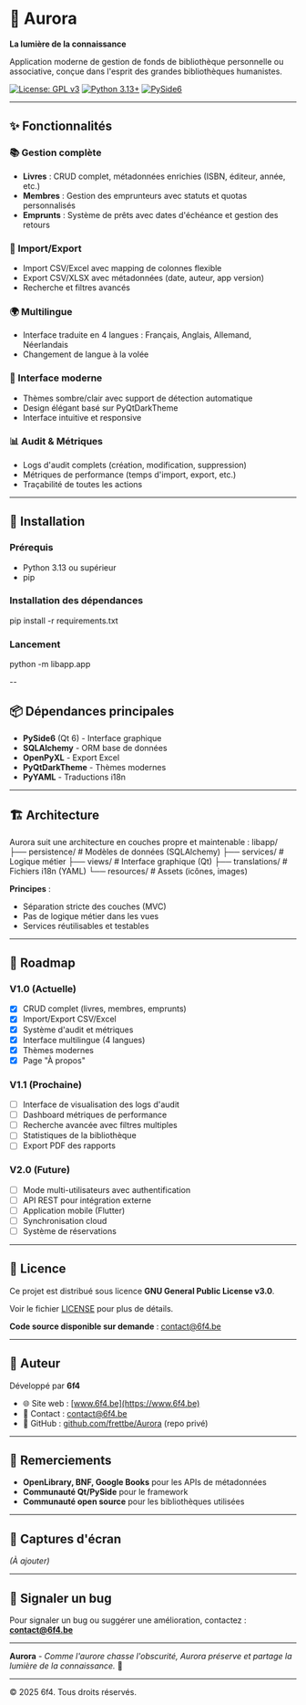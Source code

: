 # 🌅 Aurora

**La lumière de la connaissance**

Application moderne de gestion de fonds de bibliothèque personnelle ou associative, conçue dans l'esprit des grandes bibliothèques humanistes.

[![License: GPL v3](https://img.shields.io/badge/License-GPLv3-blue.svg)](https://www.gnu.org/licenses/gpl-3.0)
[![Python 3.13+](https://img.shields.io/badge/python-3.13+-blue.svg)](https://www.python.org/downloads/)
[![PySide6](https://img.shields.io/badge/PySide6-Qt6-green.svg)](https://wiki.qt.io/Qt_for_Python)

---

## ✨ Fonctionnalités

### 📚 Gestion complète
- **Livres** : CRUD complet, métadonnées enrichies (ISBN, éditeur, année, etc.)
- **Membres** : Gestion des emprunteurs avec statuts et quotas personnalisés
- **Emprunts** : Système de prêts avec dates d'échéance et gestion des retours

### 🔄 Import/Export
- Import CSV/Excel avec mapping de colonnes flexible
- Export CSV/XLSX avec métadonnées (date, auteur, app version)
- Recherche et filtres avancés

### 🌍 Multilingue
- Interface traduite en 4 langues : Français, Anglais, Allemand, Néerlandais
- Changement de langue à la volée

### 🎨 Interface moderne
- Thèmes sombre/clair avec support de détection automatique
- Design élégant basé sur PyQtDarkTheme
- Interface intuitive et responsive

### 📊 Audit & Métriques
- Logs d'audit complets (création, modification, suppression)
- Métriques de performance (temps d'import, export, etc.)
- Traçabilité de toutes les actions

---

## 🚀 Installation

### Prérequis
- Python 3.13 ou supérieur
- pip

### Installation des dépendances
pip install -r requirements.txt

### Lancement
python -m libapp.app

--

## 📦 Dépendances principales

- **PySide6** (Qt 6) - Interface graphique
- **SQLAlchemy** - ORM base de données
- **OpenPyXL** - Export Excel
- **PyQtDarkTheme** - Thèmes modernes
- **PyYAML** - Traductions i18n

---

## 🏗️ Architecture

Aurora suit une architecture en couches propre et maintenable :
libapp/
├── persistence/ # Modèles de données (SQLAlchemy)
├── services/ # Logique métier
├── views/ # Interface graphique (Qt)
├── translations/ # Fichiers i18n (YAML)
└── resources/ # Assets (icônes, images)

**Principes** :
- Séparation stricte des couches (MVC)
- Pas de logique métier dans les vues
- Services réutilisables et testables

---

## 🎯 Roadmap

### V1.0 (Actuelle)
- [x] CRUD complet (livres, membres, emprunts)
- [x] Import/Export CSV/Excel
- [x] Système d'audit et métriques
- [x] Interface multilingue (4 langues)
- [x] Thèmes modernes
- [x] Page "À propos"

### V1.1 (Prochaine)
- [ ] Interface de visualisation des logs d'audit
- [ ] Dashboard métriques de performance
- [ ] Recherche avancée avec filtres multiples
- [ ] Statistiques de la bibliothèque
- [ ] Export PDF des rapports

### V2.0 (Future)
- [ ] Mode multi-utilisateurs avec authentification
- [ ] API REST pour intégration externe
- [ ] Application mobile (Flutter)
- [ ] Synchronisation cloud
- [ ] Système de réservations

---

## 📜 Licence

Ce projet est distribué sous licence **GNU General Public License v3.0**.

Voir le fichier [LICENSE](LICENSE) pour plus de détails.

**Code source disponible sur demande** : contact@6f4.be

---

## 👤 Auteur

Développé par **6f4**

- 🌐 Site web : [www.6f4.be](https://www.6f4.be)
- 📧 Contact : contact@6f4.be
- 🐙 GitHub : [github.com/frettbe/Aurora](https://github.com/frettbe/Aurora) (repo privé)

---

## 🙏 Remerciements

- **OpenLibrary, BNF, Google Books** pour les APIs de métadonnées
- **Communauté Qt/PySide** pour le framework
- **Communauté open source** pour les bibliothèques utilisées

---

## 📸 Captures d'écran

*(À ajouter)*

---

## 🐛 Signaler un bug

Pour signaler un bug ou suggérer une amélioration, contactez : **contact@6f4.be**

---

**Aurora** - *Comme l'aurore chasse l'obscurité, Aurora préserve et partage la lumière de la connaissance.* 🌅

---

© 2025 6f4. Tous droits réservés.